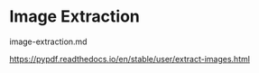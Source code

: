 # Image Extraction

image-extraction.md

https://pypdf.readthedocs.io/en/stable/user/extract-images.html

